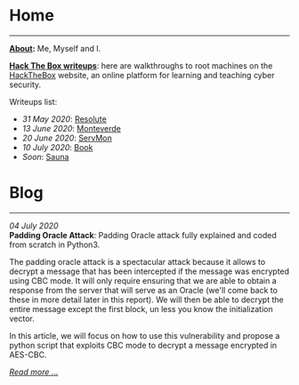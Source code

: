 # Home
* * *

**[About](https://flast101.github.io/about):** Me, Myself and I.

**[Hack The Box writeups](https://flast101.github.io/HTB-writeups/)**: here are walkthroughs to root machines on the [HackTheBox](https://www.hackthebox.eu) website, an online platform for learning and teaching cyber security.

Writeups list:   

- _31 May 2020_: [Resolute](https://flast101.github.io/HTB-writeups/resolute)   
- _13 June 2020_: [Monteverde](https://flast101.github.io/HTB-writeups/monteverde)   
- _20 June 2020_: [ServMon](https://flast101.github.io/HTB-writeups/servmon)  
- _10 July 2020_: [Book](https://flast101.github.io/HTB-writeups/book) 
- _Soon_: [Sauna](https://flast101.github.io/HTB-writeups/sauna) 


# Blog
* * *

_04 July 2020_   
**Padding Oracle Attack**: Padding Oracle attack fully explained and coded from scratch in Python3.

The padding oracle attack is a spectacular attack because it allows to decrypt a message that has been intercepted if the message was encrypted using CBC mode. 
It will only require ensuring that we are able to obtain a response from the server that will serve as an Oracle (we'll come back to these in more detail later in this report). We will then be able to decrypt the entire message except the first block, un less you know the initialization vector.   

In this article, we will focus on how to use this vulnerability and propose a python script that exploits CBC mode to decrypt a message encrypted in AES-CBC.

_[Read more ...](https://flast101.github.io/padding-oracle-attack-explained)_   
